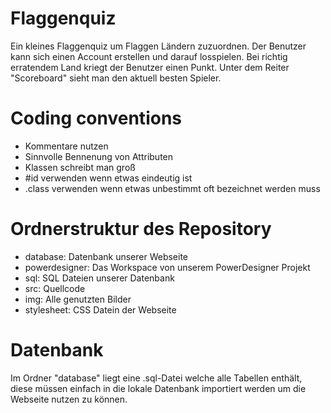 # Flaggenquiz

Ein kleines Flaggenquiz um Flaggen Ländern zuzuordnen.
Der Benutzer kann sich einen Account erstellen und darauf losspielen.
Bei richtig erratendem Land kriegt der Benutzer einen Punkt.
Unter dem Reiter "Scoreboard" sieht man den aktuell besten Spieler.


# Coding conventions

- Kommentare nutzen
- Sinnvolle Bennenung von Attributen
- Klassen schreibt man groß
- #id verwenden wenn etwas eindeutig ist 
- .class verwenden wenn etwas unbestimmt oft bezeichnet werden muss

# Ordnerstruktur des Repository

- database: Datenbank unserer Webseite
- powerdesigner: Das Workspace von unserem PowerDesigner Projekt
- sql: SQL Dateien unserer Datenbank
- src: Quellcode
- img: Alle genutzten Bilder
- stylesheet: CSS Datein der Webseite

# Datenbank

Im Ordner "database" liegt eine .sql-Datei welche alle Tabellen enthält, diese müssen einfach in die lokale Datenbank importiert werden um die Webseite nutzen zu können.
